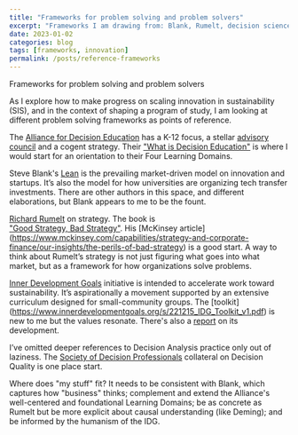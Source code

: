 ```yaml
---
title: "Frameworks for problem solving and problem solvers"
excerpt: "Frameworks I am drawing from: Blank, Rumelt, decision science, decision analysis, and the IDG."
date: 2023-01-02
categories: blog
tags: [frameworks, innovation]
permalink: /posts/reference-frameworks
---
```

Frameworks for problem solving and problem solvers

As I explore how to make progress on scaling innovation in sustainability (SIS), and in the context of shaping a program of study, I am looking at different problem solving frameworks as points of reference.

The [Alliance for Decision Education](https://alliancefordecisioneducation.org/) has a K-12 focus, 
a stellar [advisory council](https://alliancefordecisioneducation.org/learn/about-the-alliance/council/) and a cogent strategy. Their ["What is Decision Education"](https://alliancefordecisioneducation.org/what-is-decision-education/) is where I would start for an orientation to their Four Learning Domains.

Steve Blank's [Lean](https://steveblank.com/) is the prevailing market-driven model on innovation and startups. It’s also the model for how universities are organizing tech transfer investments. There are other authors in this space, and different elaborations, but Blank appears to me to be the fount.  

[Richard Rumelt](https://thecruxbook.com/about-richard-rumelt/) on strategy. The book is   
["Good Strategy, Bad Strategy"](https://www.penguinrandomhouse.com/books/208668/good-strategy-bad-strategy-by-richard-rumelt/). His 
[McKinsey article] (https://www.mckinsey.com/capabilities/strategy-and-corporate-finance/our-insights/the-perils-of-bad-strategy)
is a good start. A way to think about Rumelt’s strategy is not just figuring what goes into what market, but as a framework for how organizations solve problems.

[Inner Development Goals](https://www.innerdevelopmentgoals.org) initiative is intended to accelerate work toward sustainability. It’s aspirationally a movement supported by an extensive curriculum designed for small-community groups. The [toolkit] (https://www.innerdevelopmentgoals.org/s/221215_IDG_Toolkit_v1.pdf) is new to me but the values resonate.
There's also a [report](https://www.innerdevelopmentgoals.org/s/220511_IDG_Report_Full.pdf)
on its development. 

I’ve omitted deeper references to Decision Analysis practice only out of laziness. The [Society of Decision Professionals]( https://www.decisionprofessionals.com/) collateral on Decision Quality is one place start.

Where does "my stuff" fit? 
It needs to be consistent with Blank, which captures how "business" thinks;
complement and extend the Alliance's well-centered and foundational Learning Domains; 
be as concrete as Rumelt but be more explicit about causal understanding (like Deming); 
and be informed by the humanism of the IDG.
